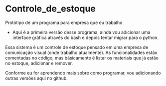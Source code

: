 # Controle_de_estoque
Protótipo de um programa para empresa que eu trabalho.

- Aqui é a primeira versão desse programa, ainda vou adicionar uma interface gráfica através do bash e depois tentar migrar para o python.

Essa sistema é um controle de estoque pensado em uma empresa de comunicação visual (onde trabalho atualmente). As funcionalidades estão comentadas no código, mas básicamente é listar os materiais que já estão no estoque, adicionar e remover. 

Conforme eu for aprendendo mais sobre como programar, vou adicionando outras versões aqui no github.

